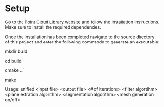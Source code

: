 # Setup

Go to the [Point Cloud Library website](http://pointclouds.org/downloads/) and follow the installation instructions. Make sure to install the required dependencies.

Once the installation has been completed navigate to the source directory of this project and enter the following commands to generate an executable:

mkdir build

cd build

cmake ../

make

Usage: unified \<input file\> \<output file\> \<\# of iterations\> \<filter algortihm\> \<plane extration algorithm\> \<segmentation algorithm\> \<mesh generation on/off\>

